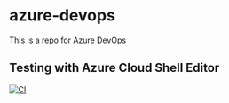 # azure-devops
This is a repo for Azure DevOps

## Testing with Azure Cloud Shell Editor

[![CI](https://github.com/arjun-kanniah/azure-devops/actions/workflows/main.yml/badge.svg)](https://github.com/arjun-kanniah/azure-devops/actions/workflows/main.yml)
